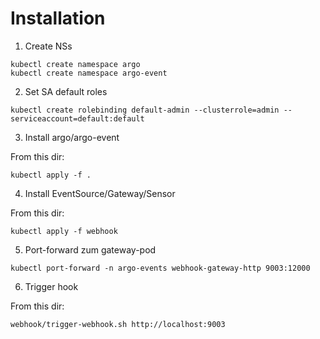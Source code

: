 Installation
============

1. Create NSs

```
kubectl create namespace argo
kubectl create namespace argo-event
```

2. Set SA default roles

```
kubectl create rolebinding default-admin --clusterrole=admin --serviceaccount=default:default
```

3. Install argo/argo-event

From this dir:

```
kubectl apply -f .
```
4. Install EventSource/Gateway/Sensor

From this dir:

```
kubectl apply -f webhook
```

5. Port-forward zum gateway-pod

```
kubectl port-forward -n argo-events webhook-gateway-http 9003:12000
```


6. Trigger hook

From this dir:

```
webhook/trigger-webhook.sh http://localhost:9003
```
